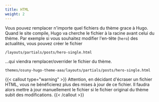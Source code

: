 ```yaml
---
title: HTML
weight: 2
---
```


Vous pouvez remplacer n'importe quel fichiers du thème grace à Hugo. 
Quand le site compile, Hugo va cherche le fichier à la racine avant celui du thème. 
Par exemple si vous souhaitez modifier l'en-tête (`hero`) des actualités, vous pouvez créer le fichier

```
/layouts/partials/posts/hero-single.html
```

...qui viendra remplacer/overrider le fichier du thème.

```
themes/osuny-hugo-theme-aaa/layouts/partials/posts/hero-single.html
```

{{< callout type="warning" >}}
  Attention, en décidant d'écraser un fichier HTML, vous ne bénéficierez plus des mises à jour de ce fichier. Il faudra alors mettre à jour manuellement le fichier si le fichier original du thème subit des modifications.
{{< /callout >}}
